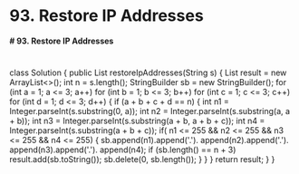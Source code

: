 # 93. Restore IP Addresses

**# 93. Restore IP Addresses**
# 

class Solution {
    public List<String> restoreIpAddresses(String s) {
        List<String> result = new ArrayList<>();
        int n = s.length();
        StringBuilder sb = new StringBuilder();
        for (int a = 1; a <= 3; a++)
            for (int b = 1; b <= 3; b++) 
                for (int c = 1; c <= 3; c++)
                    for (int d = 1; d <= 3; d++) {
                        if (a + b + c + d == n) {
                            int n1 = Integer.parseInt(s.substring(0, a));
                            int n2 = Integer.parseInt(s.substring(a, a + b));
                            int n3 = Integer.parseInt(s.substring(a + b, a + b + c));
                            int n4 = Integer.parseInt(s.substring(a + b + c));
                            if( n1 <= 255 && n2 <= 255 && n3 <= 255 && n4 <= 255) {
                                sb.append(n1).append('.').
                                    append(n2).append('.').
                                    append(n3).append('.').
                                    append(n4);
                                if (sb.length() == n + 3) result.add(sb.toString());
                                sb.delete(0, sb.length());
                            }
                        }
                    }
        return result;
    }
}
